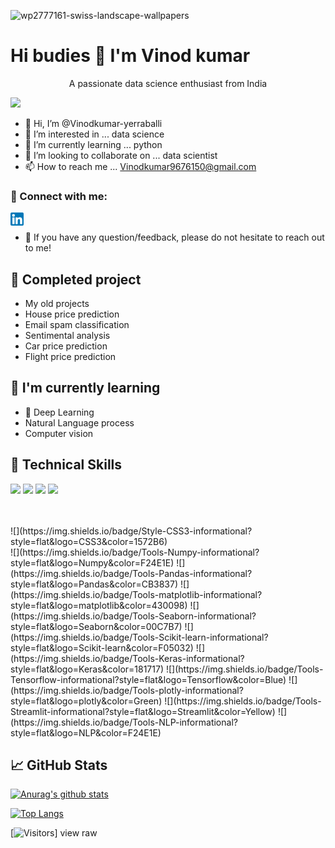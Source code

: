 ![wp2777161-swiss-landscape-wallpapers](https://user-images.githubusercontent.com/98636972/191479401-c7ec082a-c271-4c58-a72f-953c0cf9c505.jpg)


#  Hi budies  :wave:   I'm Vinod kumar

<p align="center" , font-weight ="bold" > A passionate data science enthusiast from India </p>

                                 

![](https://komarev.com/ghpvc/?username=Vinodkumar-yerraballi&color=blueviolet)
- 👋 Hi, I’m @Vinodkumar-yerraballi
- 👀 I’m interested in ... data science 
- 🌱 I’m currently learning ... python
- 💞️ I’m looking to collaborate on ... data scientist 
- 📫 How to reach me ... Vinodkumar9676150@gmail.com


### 🤝 Connect with me:
<a href="https://www.linkedin.com/in/yushi95/"><img align="left" src="https://raw.githubusercontent.com/Vinodkumar-yerraballi/Vinodkumar-yerraballi/main/linkedin.png" alt="Vinodkumar | LinkedIn" width="21px"/></a>




</br>


- 💬 If you have any question/feedback, please do not hesitate to reach out to me!


## 🔭 Completed project

- My old projects
- House price prediction
- Email spam classification
- Sentimental analysis
- Car price prediction 
- Flight price prediction




## 🌱 I'm currently learning

- 📱 Deep Learning
- Natural Language process
- Computer vision


## 💼 Technical Skills
![](https://img.shields.io/badge/Code-python-informational?style=flat&logo=pythont&color=61DAFB)
![](https://img.shields.io/badge/Code-HTML5-informational?style=flat&logo=HTML5&color=E34F26)
![](https://img.shields.io/badge/Code-CSS-informational?style=flat&logo=CSS&color=E34F26)
![](https://img.shields.io/badge/Code-SQL-informational?style=flat&logo=SQL&color=E34F26)


<br>



</br>
![](https://img.shields.io/badge/Style-CSS3-informational?style=flat&logo=CSS3&color=1572B6)


<br>
![](https://img.shields.io/badge/Tools-Numpy-informational?style=flat&logo=Numpy&color=F24E1E)
![](https://img.shields.io/badge/Tools-Pandas-informational?style=flat&logo=Pandas&color=CB3837)
![](https://img.shields.io/badge/Tools-matplotlib-informational?style=flat&logo=matplotlib&color=430098)
![](https://img.shields.io/badge/Tools-Seaborn-informational?style=flat&logo=Seaborn&color=00C7B7)
![](https://img.shields.io/badge/Tools-Scikit-learn-informational?style=flat&logo=Scikit-learn&color=F05032)
![](https://img.shields.io/badge/Tools-Keras-informational?style=flat&logo=Keras&color=181717)
![](https://img.shields.io/badge/Tools-Tensorflow-informational?style=flat&logo=Tensorflow&color=Blue)
![](https://img.shields.io/badge/Tools-plotly-informational?style=flat&logo=plotly&color=Green)
![](https://img.shields.io/badge/Tools-Streamlit-informational?style=flat&logo=Streamlit&color=Yellow)
![](https://img.shields.io/badge/Tools-NLP-informational?style=flat&logo=NLP&color=F24E1E)


## 📈 GitHub Stats 

[![Anurag's github stats](https://github-readme-stats.vercel.app/api?username=Vinodkumar-yerraballi)](https://github.com/Vinodkumar-yerraballi)

[![Top Langs](https://github-readme-stats.vercel.app/api/top-langs/?username=Vinodkumar-yerraballi&layout=compact)](https://github.com/Vinodkumar-yerraballi)

[![Visitors](https://visitor-badge.glitch.me/badge?page_id=Vinodkumar-yerraballi.Vinodkumar-yerraballi)]
view raw





